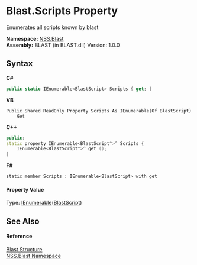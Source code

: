 # Blast.Scripts Property 
 

Enumerates all scripts known by blast

**Namespace:**&nbsp;<a href="88b55311-4a89-0894-e27a-e157e443c7f7">NSS.Blast</a><br />**Assembly:**&nbsp;BLAST (in BLAST.dll) Version: 1.0.0

## Syntax

**C#**<br />
``` C#
public static IEnumerable<BlastScript> Scripts { get; }
```

**VB**<br />
``` VB
Public Shared ReadOnly Property Scripts As IEnumerable(Of BlastScript)
	Get
```

**C++**<br />
``` C++
public:
static property IEnumerable<BlastScript^>^ Scripts {
	IEnumerable<BlastScript^>^ get ();
}
```

**F#**<br />
``` F#
static member Scripts : IEnumerable<BlastScript> with get

```


#### Property Value
Type: <a href="https://docs.microsoft.com/dotnet/api/system.collections.generic.ienumerable-1" target="_blank" rel="noopener noreferrer">IEnumerable</a>(<a href="701ebde6-515e-1fd5-a11a-526716112a12">BlastScript</a>)

## See Also


#### Reference
<a href="efe93ce5-baaf-ed42-b038-35b4ff074233">Blast Structure</a><br /><a href="88b55311-4a89-0894-e27a-e157e443c7f7">NSS.Blast Namespace</a><br />